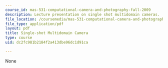 ```yaml
---
course_id: mas-531-computational-camera-and-photography-fall-2009
description: Lecture presentation on single shot multidomain cameras.
file_location: /coursemedia/mas-531-computational-camera-and-photography-fall-2009/dc2fc981b2184f2a413dbe96dc1d91ca_MITMAS_531F09_lec03_2.pdf
file_type: application/pdf
layout: pdf
title: Single-shot Multidomain Camera
type: course
uid: dc2fc981b2184f2a413dbe96dc1d91ca

---
```

None